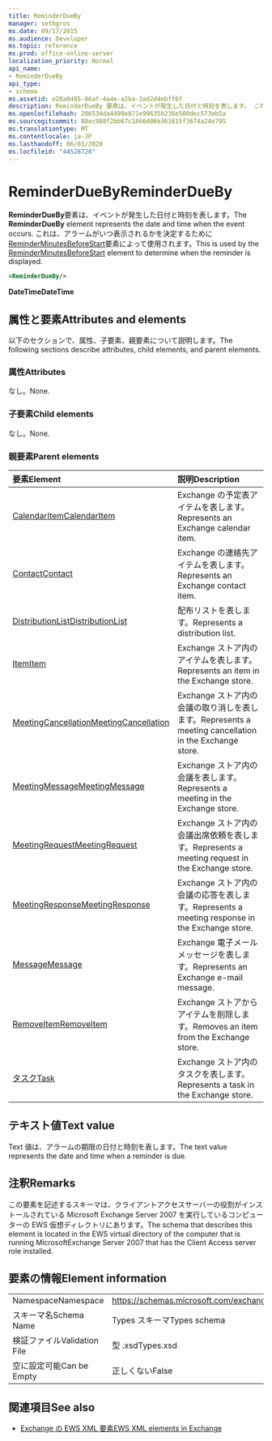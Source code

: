 ```yaml
---
title: ReminderDueBy
manager: sethgros
ms.date: 09/17/2015
ms.audience: Developer
ms.topic: reference
ms.prod: office-online-server
localization_priority: Normal
api_name:
- ReminderDueBy
api_type:
- schema
ms.assetid: e28a0485-86af-4a4e-a2ba-3ad2d4ebff6f
description: ReminderDueBy 要素は、イベントが発生した日付と時刻を表します。 これは、アラームがいつ表示されるかを決定するために ReminderMinutesBeforeStart 要素によって使用されます。
ms.openlocfilehash: 206534da4498e871e99635b236e500dec573eb5a
ms.sourcegitcommit: 88ec988f2bb67c1866d06b361615f3674a24e795
ms.translationtype: MT
ms.contentlocale: ja-JP
ms.lasthandoff: 06/03/2020
ms.locfileid: "44528728"
---
```

# <a name="reminderdueby"></a><span data-ttu-id="a8f24-104">ReminderDueBy</span><span class="sxs-lookup"><span data-stu-id="a8f24-104">ReminderDueBy</span></span>

<span data-ttu-id="a8f24-105">**ReminderDueBy**要素は、イベントが発生した日付と時刻を表します。</span><span class="sxs-lookup"><span data-stu-id="a8f24-105">The **ReminderDueBy** element represents the date and time when the event occurs.</span></span> <span data-ttu-id="a8f24-106">これは、アラームがいつ表示されるかを決定するために[ReminderMinutesBeforeStart](reminderminutesbeforestart.md)要素によって使用されます。</span><span class="sxs-lookup"><span data-stu-id="a8f24-106">This is used by the [ReminderMinutesBeforeStart](reminderminutesbeforestart.md) element to determine when the reminder is displayed.</span></span> 
  
```xml
<ReminderDueBy/>
```

 <span data-ttu-id="a8f24-107">**DateTime**</span><span class="sxs-lookup"><span data-stu-id="a8f24-107">**DateTime**</span></span>
## <a name="attributes-and-elements"></a><span data-ttu-id="a8f24-108">属性と要素</span><span class="sxs-lookup"><span data-stu-id="a8f24-108">Attributes and elements</span></span>

<span data-ttu-id="a8f24-109">以下のセクションで、属性、子要素、親要素について説明します。</span><span class="sxs-lookup"><span data-stu-id="a8f24-109">The following sections describe attributes, child elements, and parent elements.</span></span>
  
### <a name="attributes"></a><span data-ttu-id="a8f24-110">属性</span><span class="sxs-lookup"><span data-stu-id="a8f24-110">Attributes</span></span>

<span data-ttu-id="a8f24-111">なし。</span><span class="sxs-lookup"><span data-stu-id="a8f24-111">None.</span></span>
  
### <a name="child-elements"></a><span data-ttu-id="a8f24-112">子要素</span><span class="sxs-lookup"><span data-stu-id="a8f24-112">Child elements</span></span>

<span data-ttu-id="a8f24-113">なし。</span><span class="sxs-lookup"><span data-stu-id="a8f24-113">None.</span></span>
  
### <a name="parent-elements"></a><span data-ttu-id="a8f24-114">親要素</span><span class="sxs-lookup"><span data-stu-id="a8f24-114">Parent elements</span></span>

|<span data-ttu-id="a8f24-115">**要素**</span><span class="sxs-lookup"><span data-stu-id="a8f24-115">**Element**</span></span>|<span data-ttu-id="a8f24-116">**説明**</span><span class="sxs-lookup"><span data-stu-id="a8f24-116">**Description**</span></span>|
|:-----|:-----|
|[<span data-ttu-id="a8f24-117">CalendarItem</span><span class="sxs-lookup"><span data-stu-id="a8f24-117">CalendarItem</span></span>](calendaritem.md) <br/> |<span data-ttu-id="a8f24-118">Exchange の予定表アイテムを表します。</span><span class="sxs-lookup"><span data-stu-id="a8f24-118">Represents an Exchange calendar item.</span></span>  <br/> |
|[<span data-ttu-id="a8f24-119">Contact</span><span class="sxs-lookup"><span data-stu-id="a8f24-119">Contact</span></span>](contact.md) <br/> |<span data-ttu-id="a8f24-120">Exchange の連絡先アイテムを表します。</span><span class="sxs-lookup"><span data-stu-id="a8f24-120">Represents an Exchange contact item.</span></span>  <br/> |
|[<span data-ttu-id="a8f24-121">DistributionList</span><span class="sxs-lookup"><span data-stu-id="a8f24-121">DistributionList</span></span>](distributionlist.md) <br/> |<span data-ttu-id="a8f24-122">配布リストを表します。</span><span class="sxs-lookup"><span data-stu-id="a8f24-122">Represents a distribution list.</span></span>  <br/> |
|[<span data-ttu-id="a8f24-123">Item</span><span class="sxs-lookup"><span data-stu-id="a8f24-123">Item</span></span>](item.md) <br/> |<span data-ttu-id="a8f24-124">Exchange ストア内のアイテムを表します。</span><span class="sxs-lookup"><span data-stu-id="a8f24-124">Represents an item in the Exchange store.</span></span>  <br/> |
|[<span data-ttu-id="a8f24-125">MeetingCancellation</span><span class="sxs-lookup"><span data-stu-id="a8f24-125">MeetingCancellation</span></span>](meetingcancellation.md) <br/> |<span data-ttu-id="a8f24-126">Exchange ストア内の会議の取り消しを表します。</span><span class="sxs-lookup"><span data-stu-id="a8f24-126">Represents a meeting cancellation in the Exchange store.</span></span>  <br/> |
|[<span data-ttu-id="a8f24-127">MeetingMessage</span><span class="sxs-lookup"><span data-stu-id="a8f24-127">MeetingMessage</span></span>](meetingmessage.md) <br/> |<span data-ttu-id="a8f24-128">Exchange ストア内の会議を表します。</span><span class="sxs-lookup"><span data-stu-id="a8f24-128">Represents a meeting in the Exchange store.</span></span>  <br/> |
|[<span data-ttu-id="a8f24-129">MeetingRequest</span><span class="sxs-lookup"><span data-stu-id="a8f24-129">MeetingRequest</span></span>](meetingrequest.md) <br/> |<span data-ttu-id="a8f24-130">Exchange ストア内の会議出席依頼を表します。</span><span class="sxs-lookup"><span data-stu-id="a8f24-130">Represents a meeting request in the Exchange store.</span></span>  <br/> |
|[<span data-ttu-id="a8f24-131">MeetingResponse</span><span class="sxs-lookup"><span data-stu-id="a8f24-131">MeetingResponse</span></span>](meetingresponse.md) <br/> |<span data-ttu-id="a8f24-132">Exchange ストア内の会議の応答を表します。</span><span class="sxs-lookup"><span data-stu-id="a8f24-132">Represents a meeting response in the Exchange store.</span></span>  <br/> |
|[<span data-ttu-id="a8f24-133">Message</span><span class="sxs-lookup"><span data-stu-id="a8f24-133">Message</span></span>](message-ex15websvcsotherref.md) <br/> |<span data-ttu-id="a8f24-134">Exchange 電子メールメッセージを表します。</span><span class="sxs-lookup"><span data-stu-id="a8f24-134">Represents an Exchange e-mail message.</span></span>  <br/> |
|[<span data-ttu-id="a8f24-135">RemoveItem</span><span class="sxs-lookup"><span data-stu-id="a8f24-135">RemoveItem</span></span>](removeitem.md) <br/> |<span data-ttu-id="a8f24-136">Exchange ストアからアイテムを削除します。</span><span class="sxs-lookup"><span data-stu-id="a8f24-136">Removes an item from the Exchange store.</span></span>  <br/> |
|[<span data-ttu-id="a8f24-137">タスク</span><span class="sxs-lookup"><span data-stu-id="a8f24-137">Task</span></span>](task.md) <br/> |<span data-ttu-id="a8f24-138">Exchange ストア内のタスクを表します。</span><span class="sxs-lookup"><span data-stu-id="a8f24-138">Represents a task in the Exchange store.</span></span>  <br/> |
   
## <a name="text-value"></a><span data-ttu-id="a8f24-139">テキスト値</span><span class="sxs-lookup"><span data-stu-id="a8f24-139">Text value</span></span>

<span data-ttu-id="a8f24-140">Text 値は、アラームの期限の日付と時刻を表します。</span><span class="sxs-lookup"><span data-stu-id="a8f24-140">The text value represents the date and time when a reminder is due.</span></span>
  
## <a name="remarks"></a><span data-ttu-id="a8f24-141">注釈</span><span class="sxs-lookup"><span data-stu-id="a8f24-141">Remarks</span></span>

<span data-ttu-id="a8f24-142">この要素を記述するスキーマは、クライアントアクセスサーバーの役割がインストールされている Microsoft Exchange Server 2007 を実行しているコンピューターの EWS 仮想ディレクトリにあります。</span><span class="sxs-lookup"><span data-stu-id="a8f24-142">The schema that describes this element is located in the EWS virtual directory of the computer that is running MicrosoftExchange Server 2007 that has the Client Access server role installed.</span></span>
  
## <a name="element-information"></a><span data-ttu-id="a8f24-143">要素の情報</span><span class="sxs-lookup"><span data-stu-id="a8f24-143">Element information</span></span>

|||
|:-----|:-----|
|<span data-ttu-id="a8f24-144">Namespace</span><span class="sxs-lookup"><span data-stu-id="a8f24-144">Namespace</span></span>  <br/> |https://schemas.microsoft.com/exchange/services/2006/types  <br/> |
|<span data-ttu-id="a8f24-145">スキーマ名</span><span class="sxs-lookup"><span data-stu-id="a8f24-145">Schema Name</span></span>  <br/> |<span data-ttu-id="a8f24-146">Types スキーマ</span><span class="sxs-lookup"><span data-stu-id="a8f24-146">Types schema</span></span>  <br/> |
|<span data-ttu-id="a8f24-147">検証ファイル</span><span class="sxs-lookup"><span data-stu-id="a8f24-147">Validation File</span></span>  <br/> |<span data-ttu-id="a8f24-148">型 .xsd</span><span class="sxs-lookup"><span data-stu-id="a8f24-148">Types.xsd</span></span>  <br/> |
|<span data-ttu-id="a8f24-149">空に設定可能</span><span class="sxs-lookup"><span data-stu-id="a8f24-149">Can be Empty</span></span>  <br/> |<span data-ttu-id="a8f24-150">正しくない</span><span class="sxs-lookup"><span data-stu-id="a8f24-150">False</span></span>  <br/> |
   
## <a name="see-also"></a><span data-ttu-id="a8f24-151">関連項目</span><span class="sxs-lookup"><span data-stu-id="a8f24-151">See also</span></span>



- [<span data-ttu-id="a8f24-152">Exchange の EWS XML 要素</span><span class="sxs-lookup"><span data-stu-id="a8f24-152">EWS XML elements in Exchange</span></span>](ews-xml-elements-in-exchange.md)

